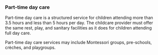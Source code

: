 ###  **Part-time day care**

Part-time day care is a structured service for children attending more than
3.5 hours and less than 5 hours per day. The childcare provider must offer the
same rest, play, and sanitary facilities as it does for children attending
full day care.

Part-time day care services may include Montessori groups, pre-schools,
crèches, and playgroups.
